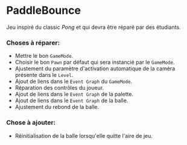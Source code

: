 # PaddleBounce
Jeu inspiré du classic _Pong_ et qui devra être réparé par des étudiants.

### Choses à réparer:

 * Mettre le bon `GameMode`.
 * Choisir le bon `Pawn` par défaut qui sera instancié par le `GameMode`.
 * Ajustement du paramètre d'activation automatique de la caméra présente dans le `Level`.
 * Ajout de liens dans le `Event Graph` du `GameMode`.
 * Réparation des contrôles du joueur.
 * Ajout de liens dans le `Event Graph` de la palette.
 * Ajout de liens dans le `Event Graph` de la balle.
 * Ajustement du rebond de la balle.
 

### Chose à ajouter:

 * Réinitialisation de la balle lorsqu'elle quitte l'aire de jeu.
